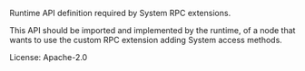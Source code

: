 Runtime API definition required by System RPC extensions.

This API should be imported and implemented by the runtime,
of a node that wants to use the custom RPC extension
adding System access methods.

License: Apache-2.0



